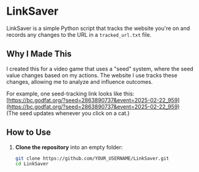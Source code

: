 # LinkSaver

LinkSaver is a simple Python script that tracks the website you're on and records any changes to the URL in a `tracked_url.txt` file.  

## Why I Made This  

I created this for a video game that uses a "seed" system, where the seed value changes based on my actions. The website I use tracks these changes, allowing me to analyze and influence outcomes.  

For example, one seed-tracking link looks like this:  
[https://bc.godfat.org/?seed=2863890737&event=2025-02-22_959](https://bc.godfat.org/?seed=2863890737&event=2025-02-22_959)  
(The seed updates whenever you click on a cat.)  

## How to Use  

1. **Clone the repository** into an empty folder:  
   ```sh
   git clone https://github.com/YOUR_USERNAME/LinkSaver.git
   cd LinkSaver
